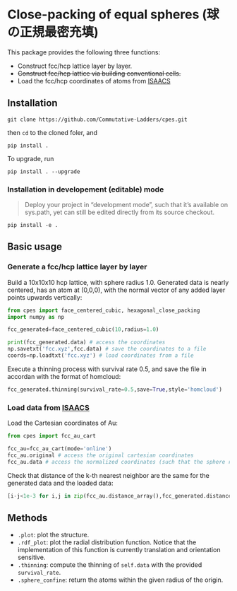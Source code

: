 # Close-packing of equal spheres (球の正規最密充填)

This package provides the following three functions:

* Construct fcc/hcp lattice layer by layer.
* <del>Construct fcc/hcp lattice via building conventional cells.</del>
* Load the fcc/hcp coordinates of atoms from [ISAACS](http://isaacs.sourceforge.net/ex.html)

## Installation

```
git clone https://github.com/Commutative-Ladders/cpes.git
```
then `cd` to the cloned foler, and
```
pip install .
```

To upgrade, run
```
pip install . --upgrade
```

### Installation in developement (editable) mode

> Deploy your project in “development mode”, such that it’s available on sys.path, yet can still be edited directly from its source checkout.

```
pip install -e .
```

## Basic usage

### Generate a fcc/hcp lattice layer by layer

Build a 10x10x10 hcp lattice, with sphere radius 1.0. Generated data is nearly centered, has an atom at (0,0,0), with the normal vector of any added layer points upwards vertically:

```python
from cpes import face_centered_cubic, hexagonal_close_packing
import numpy as np

fcc_generated=face_centered_cubic(10,radius=1.0) 

print(fcc_generated.data) # access the coordinates
np.savetxt('fcc.xyz',fcc.data) # save the coordinates to a file
coords=np.loadtxt('fcc.xyz') # load coordinates from a file
```
Execute a thinning process with survival rate 0.5, and save the file in accordan with the format of homcloud:
```python
fcc_generated.thinning(survival_rate=0.5,save=True,style='homcloud')
```



### Load data from [ISAACS](http://isaacs.sourceforge.net/ex.html)

Load the Cartesian coordinates of Au:
```python
from cpes import fcc_au_cart

fcc_au=fcc_au_cart(mode='online')
fcc_au.original # access the original cartesian coordinates
fcc_au.data # access the normalized coordinates (such that the sphere radius becomes 1.0)
```

Check that distance of the k-th nearest neighbor are the same for the generated data and the loaded data:

```python
[i-j<1e-3 for i,j in zip(fcc_au.distance_array(),fcc_generated.distance_array())]
```

## Methods

* `.plot`: plot the structure.
* `.rdf_plot`: plot the radial distribution function. Notice that the implementation of this function is currently translation and orientation sensitive.
* `.thinning`: compute the thinning of `self.data` with the provided `survival_rate`.
* `.sphere_confine`: return the atoms within the given radius of the origin.

